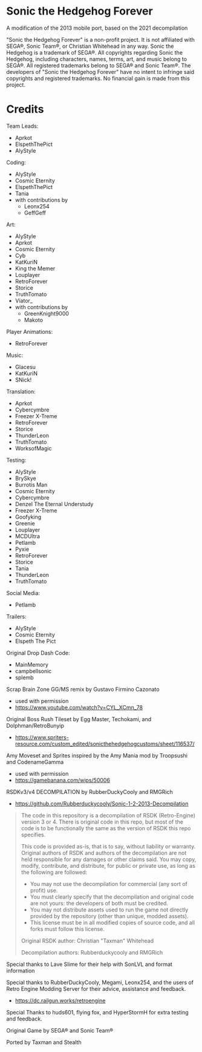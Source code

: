 # Sonic the Hedgehog Forever
A modification of the 2013 mobile port, based on the 2021 decompilation


"Sonic the Hedgehog Forever" is a non-profit project. It is not
affiliated with SEGA®, Sonic Team®, or Christian Whitehead in any way.
Sonic the Hedgehog is a trademark of SEGA®. All copyrights regarding Sonic
the Hedgehog, including characters, names, terms, art, and music belong to
SEGA®. All registered trademarks belong to SEGA® and Sonic Team®. The
developers of "Sonic the Hedgehog Forever" have no intent to infringe said
copyrights and registered trademarks. No financial gain is made from this
project.


# Credits

Team Leads:
- Aprkot
- ElspethThePict
- AlyStyle


Coding:
- AlyStyle
- Cosmic Eternity
- ElspethThePict
- Tania
- with contributions by
	- Leonx254 
	- GeffGeff

Art:
- AlyStyle
- Aprkot
- Cosmic Eternity
- Cyb
- KatKuriN
- King the Memer
- Louplayer
- RetroForever
- Storice
- TruthTomato
- Viator_
- with contributions by
	- GreenKnight9000
	- Makoto

Player Animations:
- RetroForever

Music:
- Glacesu
- KatKuriN
- SNick!

Translation:
- Aprkot
- Cybercymbre
- Freezer X-Treme
- RetroForever
- Storice
- ThunderLeon
- TruthTomato
- WorksofMagic

Testing:
- AlyStyle
- BrySkye
- Burrotis Man
- Cosmic Eternity
- Cybercymbre
- Denzel The Eternal Understudy
- Freezer X-Treme
- Goofyking
- Greenie
- Louplayer
- MCDUltra
- Petlamb
- Pyxie
- RetroForever
- Storice
- Tania
- ThunderLeon
- TruthTomato

Social Media:
- Petlamb

Trailers:
- AlyStyle
- Cosmic Eternity
- Elspeth The Pict

Original Drop Dash Code:
- MainMemory
- campbellsonic
- splemb
	
Scrap Brain Zone GG/MS remix by Gustavo Firmino Cazonato
- used with permission
- https://www.youtube.com/watch?v=CYL_XCmn_78
	
Original Boss Rush Tileset by Egg Master, Techokami, and Dolphman/RetroBunyip	
- https://www.spriters-resource.com/custom_edited/sonicthehedgehogcustoms/sheet/116537/

Amy Moveset and Sprites inspired by the Amy Mania mod by Troopsushi and CodenameGamma
- used with permission
- https://gamebanana.com/wips/50006
	

RSDKv3/v4 DECOMPILATION by RubberDuckyCooly and RMGRich
- https://github.com/Rubberduckycooly/Sonic-1-2-2013-Decompilation

> The code in this repository is a decompilation of RSDK (Retro-Engine)	version 3 or 4. There is original code in this repo, but most of the code is to be functionally the same as the version of RSDK this repo	specifies.
> 
> This code is provided as-is, that is to say, without liability or	warranty. Original authors of RSDK and authors of the decompilation	are not held responsible for any damages or other claims said. You may copy, modify, contribute, and distribute, for public or private use,	as long as the following are followed:
> 
> - You may not use the decompilation for commercial (any sort of profit) use.
> - You must clearly specify that the decompilation and original code are	not yours: the developers of both must be credited.
> - You may not distribute assets used to run the game not directly provided	by the repository (other than unique, modded assets).
> - This license must be in all modified copies of source code, and all forks	must follow this license.
> 
> Original RSDK author: Christian "Taxman" Whitehead
> 
> Decompilation authors: Rubberduckycooly and RMGRich

Special thanks to Lave SIime for their help with SonLVL and format information

Special thanks to RubberDuckyCooly, Megami, Leonx254, and the users of Retro Engine Modding Server for their advice, assistance and feedback.
- https://dc.railgun.works/retroengine
	
Special Thanks to huds601, flying fox, and HyperStormH for extra testing and feedback.

Original Game by SEGA® and Sonic Team®

Ported by Taxman and Stealth
